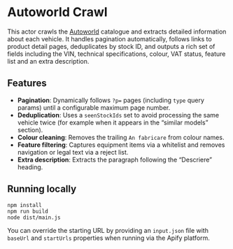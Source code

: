 # Autoworld Crawl

This actor crawls the [Autoworld](https://www.autoworldgrup.ro/stoc) catalogue and extracts
detailed information about each vehicle. It handles pagination automatically,
follows links to product detail pages, deduplicates by stock ID, and outputs
a rich set of fields including the VIN, technical specifications, colour,
VAT status, feature list and an extra description.

## Features

* **Pagination**: Dynamically follows `?p=` pages (including `type` query params)
  until a configurable maximum page number.
* **Deduplication**: Uses a `seenStockIds` set to avoid processing the same
  vehicle twice (for example when it appears in the “similar models” section).
* **Colour cleaning**: Removes the trailing `An fabricare` from colour names.
* **Feature filtering**: Captures equipment items via a whitelist and removes
  navigation or legal text via a reject list.
* **Extra description**: Extracts the paragraph following the “Descriere”
  heading.

## Running locally

```
npm install
npm run build
node dist/main.js
```

You can override the starting URL by providing an `input.json` file with
`baseUrl` and `startUrls` properties when running via the Apify platform.